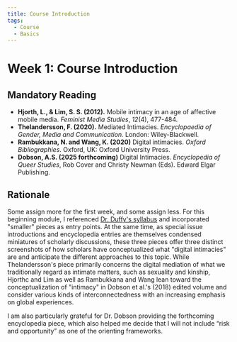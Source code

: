 ```yaml
---
title: Course Introduction
tags:
  - Course
  - Basics
---
```


# Week 1: Course Introduction

## Mandatory Reading

- **Hjorth, L., & Lim, S. S. (2012).** Mobile intimacy in an age of affective mobile media. *Feminist Media Studies*, *12*(4), 477-484.
- **Thelandersson, F. (2020).** Mediated Intimacies. *Encyclopaedia of Gender, Media and Communication.* London: Wiley-Blackwell.
- **Rambukkana, N. and Wang, K. (2020)** Digital intimacies. *Oxford Bibliographies*. Oxford, UK: Oxford University Press.
- **Dobson, A.S. (2025 forthcoming)** Digital Intimacies. *Encyclopedia of Queer Studies*, Rob Cover and Christy Newman (Eds). Edward Elgar Publishing.

## Rationale

Some assign more for the first week, and some assign less. For this beginning module, I referenced [Dr. Duffy's syllabus](../../../about/inspirations.md) and incorporated "smaller" pieces as entry points. At the same time, as special issue introductions and encyclopedia entries are themselves condensed miniatures of scholarly discussions, these three pieces offer three distinct screenshots of how scholars have conceptualized what "digital intimacies" are and anticipate the different approaches to this topic. While Thelandersson's piece primarily concerns the digital mediation of what we traditionally regard as intimate matters, such as sexuality and kinship, Hjorthc and Lim as well as Rambukkana and Wang lean toward the conceptualization of "intimacy" in Dobson et al.'s (2018) edited volume and consider various kinds of interconnectedness with an increasing emphasis on global experiences.

I am also particularly grateful for Dr. Dobson providing the forthcoming encyclopedia piece, which also helped me decide that I will not include “risk and opportunity” as one of the orienting frameworks.

